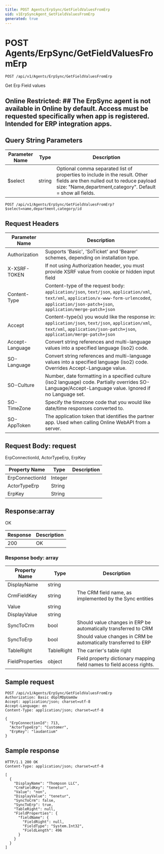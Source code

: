 ```yaml
---
title: POST Agents/ErpSync/GetFieldValuesFromErp
uid: v1ErpSyncAgent_GetFieldValuesFromErp
generated: true
---
```


# POST Agents/ErpSync/GetFieldValuesFromErp

```http
POST /api/v1/Agents/ErpSync/GetFieldValuesFromErp
```

Get Erp Field values


## Online Restricted: ## The ErpSync agent is not available in Online by default. Access must be requested specifically when app is registered. Intended for ERP integration apps.






## Query String Parameters

| Parameter Name | Type |  Description |
|----------------|------|--------------|
| $select | string |  Optional comma separated list of properties to include in the result. Other fields are then nulled out to reduce payload size: "Name,department,category". Default = show all fields. |

```http
POST /api/v1/Agents/ErpSync/GetFieldValuesFromErp?$select=name,department,category/id
```


## Request Headers

| Parameter Name | Description |
|----------------|-------------|
| Authorization  | Supports 'Basic', 'SoTicket' and 'Bearer' schemes, depending on installation type. |
| X-XSRF-TOKEN   | If not using Authorization header, you must provide XSRF value from cookie or hidden input field |
| Content-Type | Content-type of the request body: `application/json`, `text/json`, `application/xml`, `text/xml`, `application/x-www-form-urlencoded`, `application/json-patch+json`, `application/merge-patch+json` |
| Accept         | Content-type(s) you would like the response in: `application/json`, `text/json`, `application/xml`, `text/xml`, `application/json-patch+json`, `application/merge-patch+json` |
| Accept-Language | Convert string references and multi-language values into a specified language (iso2) code. |
| SO-Language | Convert string references and multi-language values into a specified language (iso2) code. Overrides Accept-Language value. |
| SO-Culture | Number, date formatting in a specified culture (iso2 language) code. Partially overrides SO-Language/Accept-Language value. Ignored if no Language set. |
| SO-TimeZone | Specify the timezone code that you would like date/time responses converted to. |
| SO-AppToken | The application token that identifies the partner app. Used when calling Online WebAPI from a server. |

## Request Body: request 

ErpConnectionId, ActorTypeErp, ErpKey 

| Property Name | Type |  Description |
|----------------|------|--------------|
| ErpConnectionId | Integer |  |
| ActorTypeErp | String |  |
| ErpKey | String |  |

## Response:array

OK

| Response | Description |
|----------------|-------------|
| 200 | OK |

### Response body: array

| Property Name | Type |  Description |
|----------------|------|--------------|
| DisplayName | string |  |
| CrmFieldKey | string | The CRM field name, as implemented by the Sync entities |
| Value | string |  |
| DisplayValue | string |  |
| SyncToCrm | bool | Should value changes in ERP be automatically transferred to CRM |
| SyncToErp | bool | Should value changes in CRM be automatically transferred to ERP |
| TableRight | TableRight | The carrier's table right |
| FieldProperties | object | Field property dictionary mapping field names to field access rights. |

## Sample request

```http!
POST /api/v1/Agents/ErpSync/GetFieldValuesFromErp
Authorization: Basic dGplMDpUamUw
Accept: application/json; charset=utf-8
Accept-Language: en
Content-Type: application/json; charset=utf-8

{
  "ErpConnectionId": 713,
  "ActorTypeErp": "Customer",
  "ErpKey": "laudantium"
}
```

## Sample response

```http_
HTTP/1.1 200 OK
Content-Type: application/json; charset=utf-8

[
  {
    "DisplayName": "Thompson LLC",
    "CrmFieldKey": "tenetur",
    "Value": "non",
    "DisplayValue": "tenetur",
    "SyncToCrm": false,
    "SyncToErp": true,
    "TableRight": null,
    "FieldProperties": {
      "fieldName": {
        "FieldRight": null,
        "FieldType": "System.Int32",
        "FieldLength": 496
      }
    }
  }
]
```